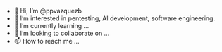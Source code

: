 - 👋 Hi, I’m @ppvazquezb
- 👀 I’m interested in pentesting, AI development, software engineering.
- 🌱 I’m currently learning ...
- 💞️ I’m looking to collaborate on ...
- 📫 How to reach me ...

<!---
ppvazquezb/ppvazquezb is a ✨ special ✨ repository because its `README.md` (this file) appears on your GitHub profile.
You can click the Preview link to take a look at your changes.
--->
